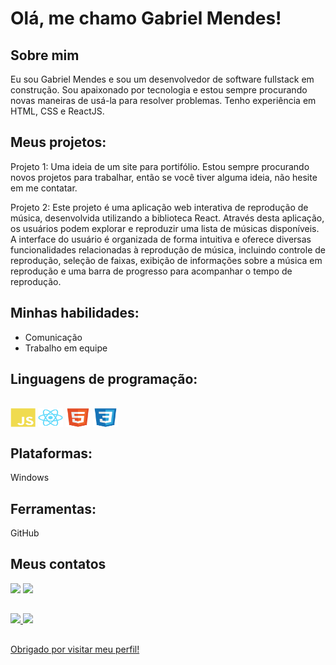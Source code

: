 <h1>Olá, me chamo Gabriel Mendes!</h1>

<h2>Sobre mim</h2>



Eu sou Gabriel Mendes e sou um desenvolvedor de software fullstack em construção. Sou apaixonado por tecnologia e estou sempre procurando novas maneiras de usá-la para resolver problemas. Tenho experiência em HTML, CSS e ReactJS. 

##

<h2>Meus projetos:</h2>

Projeto 1: Uma ideia de um site para portifólio.
Estou sempre procurando novos projetos para trabalhar, então se você tiver alguma ideia, não hesite em me contatar.

Projeto 2: Este projeto é uma aplicação web interativa de reprodução de música, desenvolvida utilizando a biblioteca React. Através desta aplicação, os usuários podem explorar e reproduzir uma lista de músicas disponíveis. A interface do usuário é organizada de forma intuitiva e oferece diversas funcionalidades relacionadas à reprodução de música, incluindo controle de reprodução, seleção de faixas, exibição de informações sobre a música em reprodução e uma barra de progresso para acompanhar o tempo de reprodução.

##

<h2>Minhas habilidades:</h2>

- Comunicação
- Trabalho em equipe

##

<h2>Linguagens de programação:</h2>
<div style="display: inline_block"><br>
  <img align="center" alt="Gabs-Js" height="30" width="40" src="https://raw.githubusercontent.com/devicons/devicon/master/icons/javascript/javascript-plain.svg">
  <img align="center" alt="Gabs-React" height="30" width="40" src="https://raw.githubusercontent.com/devicons/devicon/master/icons/react/react-original.svg">
  <img align="center" alt="Gabs-HTML" height="30" width="40" src="https://raw.githubusercontent.com/devicons/devicon/master/icons/html5/html5-original.svg">
  <img align="center" alt="Gabs-CSS" height="30" width="40" src="https://raw.githubusercontent.com/devicons/devicon/master/icons/css3/css3-original.svg">
</div>

##


<h2>Plataformas:</h2> Windows

<h2>Ferramentas:</h2> GitHub

##

<h2>Meus contatos</h2>

<div> 
  <a href = "gabsdev02@gmail.com"><img src="https://img.shields.io/badge/-Gmail-%23333?style=for-the-badge&logo=gmail&logoColor=white" target="_blank"></a>
  <a href="https://www.linkedin.com/in/gabrielmendes02/" target="_blank"><img src="https://img.shields.io/badge/-LinkedIn-%230077B5?style=for-the-badge&logo=linkedin&logoColor=white" target="_blank"></a> 
  
</div>

##

<div>
  <a href="https://github.com/Gabsm02">
  <img height="180em" src="https://github-readme-stats.vercel.app/api?username=Gabsm02&show_icons=true&theme=dracula&include_allcommits+true&count_private=true"/>
  <img  height="180em" src="https://github-readme-stats.vercel.app/api/top-langs/?username=Gabsm02&layout=compact&langs_count=16&theme=dracula"/>
</div>
    
##







Obrigado por visitar meu perfil!

